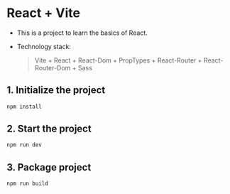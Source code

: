 # React + Vite

* This is a project to learn the basics of React.

* Technology stack: 
    > Vite + React + React-Dom + PropTypes + React-Router + React-Router-Dom + Sass

## 1. Initialize the project

```bash
npm install
```

## 2. Start the project

```bash
npm run dev
```

## 3. Package project

```bash
npm run build
```
